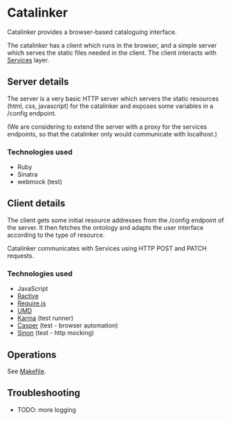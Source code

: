 Catalinker
==========
Catalinker provides a browser-based cataloguing interface.

The catalinker has a client which runs in the browser, and a simple server which serves the static files needed in the client.
The client interacts with [Services](../services/README.md) layer.

## Server details

The server is a very basic HTTP server which servers the static resources (html, css, javascript) for the catalinker and exposes some variables in a /config endpoint.

(We are considering to extend the server with a proxy for the services endpoints, so that the catalinker only would communicate with localhost.)

### Technologies used

 * Ruby
 * Sinatra
 * webmock (test)

## Client details

The client gets some initial resource addresses from the /config endpoint of the server. It then fetches the ontology and adapts the user interface according to the type of resource.

Catalinker communicates with Services using HTTP POST and PATCH requests.

### Technologies used

 * JavaScript
 * [Ractive](http://www.ractivejs.org/)
 * [Require.js](http://requirejs.org/)
 * [UMD](https://github.com/umdjs/umd)
 * [Karma](http://karma-runner.github.io/) (test runner)
 * [Casper](http://casperjs.org/) (test - browser automation)
 * [Sinon](http://sinonjs.org/) (test - http mocking)

## Operations

See [Makefile](Makefile).

## Troubleshooting

* TODO: more logging
